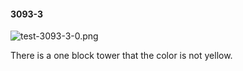 #### 3093-3
![test-3093-3-0.png](https://github.com/lil-lab/nlvr/raw/master/nlvr/test/images/1/test-3093-3-0.png "test-3093-3-0.png")

There is a one block tower that the color is not yellow.